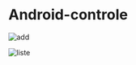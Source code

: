 # Android-controle
![add](https://github.com/zakaria-333/Android-controle/assets/77533601/99106c99-ebb1-4041-8cc5-418f4ff754e9)

![liste](https://github.com/zakaria-333/Android-controle/assets/77533601/1a543a41-9576-45da-9058-eccb02af9666)


